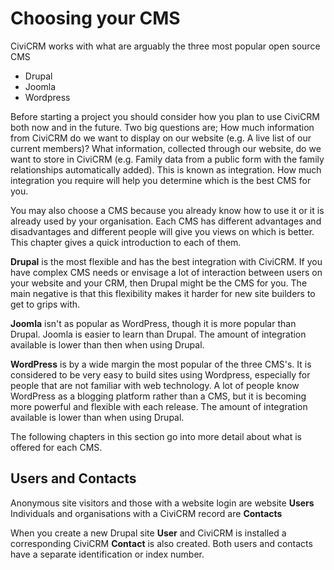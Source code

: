 Choosing your CMS
=================

CiviCRM works with what are arguably the three most popular open source
CMS

-   Drupal
-   Joomla
-   Wordpress

Before starting a project you should consider how you plan to use
CiviCRM both now and in the future. Two big questions are; How much
information from CiviCRM do we want to display on our website (e.g. A
live list of our current members)? What information, collected through
our website, do we want to store in CiviCRM (e.g. Family data from a
public form with the family relationships automatically added). This is
known as integration. How much integration you require will help you
determine which is the best CMS for you.

You may also choose a CMS because you already know how to use it or it
is already used by your organisation. Each CMS has different advantages
and disadvantages and different people will give you views on which is
better. This chapter gives a quick introduction to each of them.

**Drupal** is the most flexible and has the best integration with
CiviCRM. If you have complex CMS needs or envisage a lot of interaction
between users on your website and your CRM, then Drupal might be the CMS
for you. The main negative is that this flexibility makes it harder for
new site builders to get to grips with.

**Joomla** isn't as popular as WordPress, though it is more popular than
Drupal. Joomla is easier to learn than Drupal. The amount of integration
available is lower than then when using Drupal.

**WordPress** is by a wide margin the most popular of the three CMS's.
It is considered to be very easy to build sites using Wordpress,
especially for people that are not familiar with web technology. A lot
of people know WordPress as a blogging platform rather than a CMS, but
it is becoming more powerful and flexible with each release. The amount
of integration available is lower than when using Drupal.

The following chapters in this section go into more detail about what is
offered for each CMS.

Users and Contacts
-------------------

Anonymous site visitors and those with a website login are
website **Users** 
Individuals and organisations with a CiviCRM record are **Contacts** 

When you create a new Drupal site **User** and CiviCRM is installed a
corresponding CiviCRM **Contact** is also created. Both users and
contacts have a separate identification or index number.

 



